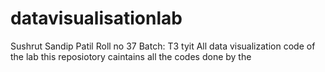 # datavisualisationlab
Sushrut Sandip Patil
Roll no 37 Batch: T3 tyit 
All data visualization code of the lab 
this reposiotory caintains all the codes done by the 
